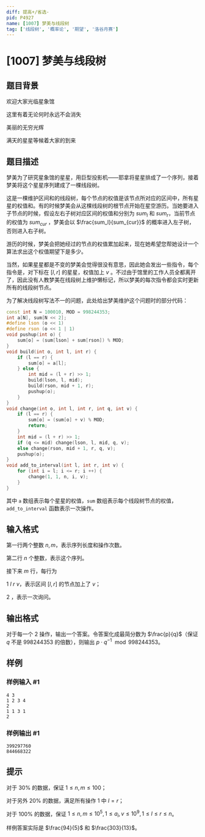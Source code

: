 ```yaml
---
diff: 提高+/省选-
pid: P4927
name: [1007] 梦美与线段树
tag: ['线段树', '概率论', '期望', '洛谷月赛']
---
```

# [1007] 梦美与线段树
## 题目背景

欢迎大家光临星象馆

这里有着无论何时永远不会消失

美丽的无穷光辉

满天的星星等候着大家的到来
## 题目描述

梦美为了研究星象馆的星星，用巨型投影机——耶拿将星星排成了一个序列，接着梦美将这个星星序列建成了一棵线段树。

这是一棵维护区间和的线段树，每个节点的权值是该节点所对应的区间中，所有星星的权值和。有的时候梦美会从这棵线段树的根节点开始在星空游历。当她要进入子节点的时候，假设左右子树对应区间的权值和分别为 $sum_l$  和 $sum_r$，当前节点的权值为 $sum_{cur}$ ，梦美会以 $\frac{sum_l}{sum_{cur}}$ 的概率进入左子树，否则进入右子树。

游历的时候，梦美会把她经过的节点的权值累加起来，现在她希望您帮她设计一个算法求出这个权值期望下是多少。

当然，如果星星都是不变的梦美会觉得很没有意思，因此她会发出一些指令，每个指令是，对下标在 $[l,r]$ 的星星，权值加上 $v$ 。不过由于馆里的工作人员全都离开了，因此没有人教梦美在线段树上维护懒标记，所以梦美的每次指令都会实时更新所有的线段树节点。

为了解决线段树写法不一的问题，此处给出梦美维护这个问题时的部分代码：
```cpp
const int N = 100010, MOD = 998244353;
int a[N], sum[N << 2];
#define lson (o << 1)
#define rson (o << 1 | 1)
void pushup(int o) {
	sum[o] = (sum[lson] + sum[rson]) % MOD;
}
void build(int o, int l, int r) {
	if (l == r) {
		sum[o] = a[l];
	} else {
		int mid = (l + r) >> 1;
		build(lson, l, mid);
		build(rson, mid + 1, r);
		pushup(o);
	}
}
void change(int o, int l, int r, int q, int v) {
	if (l == r) {
		sum[o] = (sum[o] + v) % MOD;
		return;
	}
	int mid = (l + r) >> 1;
	if (q <= mid) change(lson, l, mid, q, v);
	else change(rson, mid + 1, r, q, v);
	pushup(o);
}
void add_to_interval(int l, int r, int v) {
	for (int i = l; i <= r; i ++) {
		change(1, 1, n, i, v);
	}
}
```
其中 `a` 数组表示每个星星的权值，`sum` 数组表示每个线段树节点的权值，`add_to_interval` 函数表示一次操作。
## 输入格式

第一行两个整数 $n,m$，表示序列长度和操作次数。

第二行 $n$ 个整数，表示这个序列。

接下来 $m$ 行，每行为

$1 \ l \ r \ v$，表示区间 $[l,r]$ 的节点加上了 $v$；

$2$ ，表示一次询问。
## 输出格式

对于每一个 $2$ 操作，输出一个答案。令答案化成最简分数为 $\frac{p}{q}$（保证 $q$ 不是 $998244353$ 的倍数），则输出 $p\cdot q^{-1}\mod 998244353$。
## 样例

### 样例输入 #1
```
4 3
1 2 3 4
2
1 1 3 1
2
```
### 样例输出 #1
```
399297760
844668322
```
## 提示

对于 $30\%$ 的数据，保证 $1 \leq n,m\leq 100$；

对于另外 $20\%$ 的数据，满足所有操作 1 中 $l=r$；

对于 $100\%$ 的数据，保证 $1\leq n,m \leq 10^5,1 \leq a_i,v \leq 10^9,1\le l\le r\le n$。

样例答案实际是 $\frac{94}{5}$ 和 $\frac{303}{13}$。
